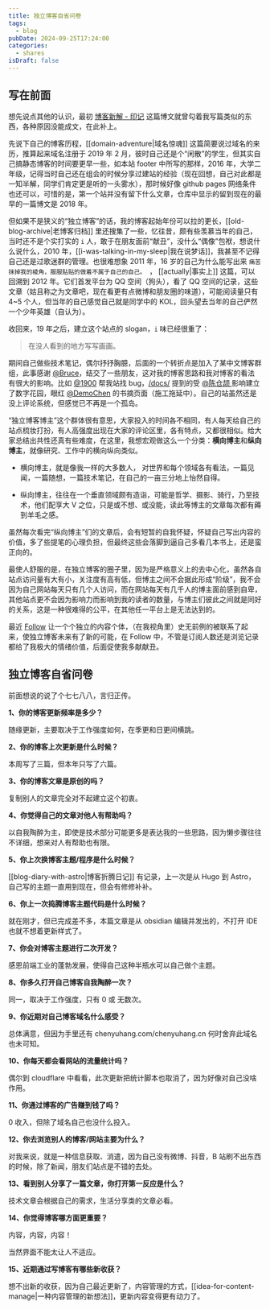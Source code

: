 ```yaml
---
title: 独立博客自省问卷
tags:
  - blog
pubDate: 2024-09-25T17:24:00
categories:
  - shares
isDraft: false
---
```


## 写在前面

想先说点其他的认识，最初 [博客新解 - 印记](https://yinji.org/5315.html) 这篇博文就曾勾着我写篇类似的东西，各种原因没能成文，在此补上。

先说下自己的博客历程，[[domain-adventure|域名惊魂]] 这篇简要说过域名的来历，推算起来域名注册于 2019 年 2 月，彼时自己还是个“闲散”的学生，但其实自己搞静态博客的时间要更早一些，如本站 footer 中所写的那样，2016 年，大学二年级，记得当时自己还在组会的时候分享过建站的经验（现在回想，自己对此都是一知半解，同学们肯定更是听的一头雾水），那时候好像 github pages 网络条件也还可以，可惜的是，第一个站并没有留下什么文章，仓库中显示的留到现在的最早的一篇博文是 2018 年。

但如果不是狭义的“独立博客”的话，我的博客起始年份可以拉的更长，[[old-blog-archive|老博客归档]] 里还搜集了一些，忆往昔，颇有些羡慕当年的自己，当时还不是个实打实的 `i` 人，敢于在朋友面前“献丑”，没什么“偶像”包袱，想说什么说什么，2010 年，[[i-was-talking-in-my-sleep|我在说梦话]]，我甚至不记得自己还是过歌迷群的管理。也很难想象 2011 年，16 岁的自己为什么能写出来 `痛苦抹掉我的棱角，服服贴贴的做着不属于自己的自己。 `， [[actually|事实上]] 这篇，可以回溯到 2012 年。它们首发平台为 QQ 空间（狗头），看了 QQ 空间的记录，这些文章（姑且称之为文章吧，现在看更有点微博和朋友圈的味道），可能阅读量只有 4~5 个人，但当年的自己感觉自己就是同学中的 KOL，回头望去当年的自己俨然一个少年英雄（自认为）。

收回来，19 年之后，建立这个站点的 slogan，`i` 味已经很重了：

> 在没人看到的地方写写画画。

期间自己做些技术笔记，偶尔抒抒胸臆，后面的一个转折点是加入了某中文博客群组，此事感谢 [@Bruce](https://yinji.org/)，结交了一些朋友，这对我的博客思路和我对博客的看法有很大的影响。比如 [@1900](https://1900.live/404.html) 帮我站找 bug，[/docs/](/docs/) 提到的受 [@陈仓颉 ](https://imzm.im/) 影响建立了数字花园，眼红 [@DemoChen](https://clip.demochen.com/) 的书摘页面（施工拖延中）。自己的站虽然还是没上评论系统，但感觉已不再是一个孤岛。

“独立博客博主”这个群体很有意思，大家投入的时间各不相同，有人每天给自己的站点梳妆打扮，有人高强度出现在大家的评论区里，各有特点，又都很相似。给大家总结出共性还真有些难度，在这里，我想宏观做这么一个分类：**横向博主**和**纵向博主**，就像研究、工作中的横向纵向类似。

 - 横向博主，就是像我一样的大多数人， 对世界和每个领域各有看法，一篇见闻，一篇随想，一篇技术笔记，在自己的一亩三分地上怡然自得。

- 纵向博主，往往在一个垂直领域颇有造诣，可能是哲学、摄影、骑行，乃至技术，他们配享大 V 之位，只是或不想、或没能，读此等博主的文章每次都有薅到羊毛之感。

虽然每次看完“纵向博主”们的文章后，会有短暂的自我怀疑，怀疑自己写出内容的价值，多了些提笔的心理负担，但最终这些会落脚到逼自己多看几本书上，还是蛮正向的。

最使人舒服的是，在独立博客的圈子里，因为是严格意义上的去中心化，虽然各自站点访问量有大有小，关注度有高有低，但博主之间不会据此形成“阶级”，我不会因为自己网站每天只有几个人访问，而在网站每天有几千人的博主面前感到自卑，其他站点更不会因为影响力而影响到我的读者的数量，与博主们彼此之间就是同好的关系，这是一种很难得的公平，在其他任一平台上是无法达到的。

最近 [Follow](https://app.follow.is/) 让一个个独立的内容个体，（在我视角里）史无前例的被联系了起来，使独立博客未来有了新的可能，在 Follow 中，不管是订阅人数还是浏览记录都给了我极大的情绪价值，后面促使我多献献丑。


## 独立博客自省问卷

前面想说的说了个七七八八，言归正传。


**1、你的博客更新频率是多少？**

随缘更新，主要取决于工作强度如何，在季更和日更间横跳。

**2、你的博客上次更新是什么时候？**

本周写了三篇，但本年只写了六篇。

**3、你的博客文章是原创的吗？**

复制别人的文章完全对不起建立这个初衷。

**4、你觉得自己的文章对他人有帮助吗？**

以自我陶醉为主，即使是技术部分可能更多是表达我的一些思路，因为懒步骤往往不详细，想来对人有帮助也有限。

**5、你上次换博客主题/程序是什么时候？**

[[blog-diary-with-astro|博客折腾日记]] 有记录，上一次是从 Hugo 到 Astro，自己写的主题一直用到现在，但会有修修补补。

**6、你上一次捣腾博客主题代码是什么时候？**

就在刚才，但已完成差不多，本篇文章是从 obsidian 编辑并发出的，不打开 IDE 也就不想着更新样式了。

**7、你会对博客主题进行二次开发？**

感恩前端工业的蓬勃发展，使得自己这种半瓶水可以自己做个主题。

**8、你多久打开自己博客自我陶醉一次？**

同一，取决于工作强度，只有 0 或 无数次。

**9、你近期对自己博客域名什么感受？**

总体满意，但因为手里还有 chenyuhang.com/chenyuhang.cn 何时舍弃此域名也未可知。

**10、你每天都会看网站的流量统计吗？**

偶尔到 cloudflare 中看看，此次更新把统计脚本也取消了，因为好像对自己没啥作用。

**11、你通过博客的广告赚到钱了吗？**

0 收入，但除了域名自己也没什么投入。

**12、你去浏览别人的博客/网站主要为什么？**

对我来说，就是一种信息获取、消遣，因为自己没有微博、抖音，B 站刷不出东西的时候，除了新闻，朋友们站点是不错的去处。

**13、看到别人分享了一篇文章，你打开第一反应是什么？**

技术文章会根据自己的需求，生活分享类的文章必看。

**14、你觉得博客哪方面更重要？**

内容，内容，内容！

当然界面不能太让人不适应。

**15、近期通过写博客有哪些新收获？**

想不出新的收获，因为自己最近更新了，内容管理的方式，[[idea-for-content-manage|一种内容管理的新想法]]，更新内容变得更有动力了。

